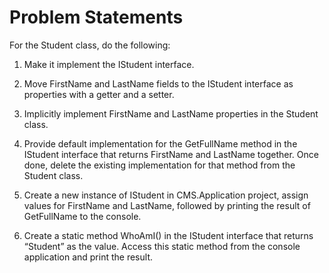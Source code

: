 # Problem Statements 
For the Student class, do the following: 
1. Make it implement the IStudent interface. 

2. Move FirstName and LastName fields to the IStudent interface as properties with a getter and a setter. 

3. Implicitly implement FirstName and LastName properties in the Student class. 

4. Provide default implementation for the GetFullName method in the IStudent interface that returns FirstName and LastName together. Once done, delete the existing implementation for that method from the Student class. 

5. Create a new instance of IStudent in CMS.Application project, assign values for FirstName and LastName, followed by printing the result of GetFullName to the console. 

6. Create a static method WhoAmI() in the IStudent interface that returns “Student” as the value. Access this static method from the console application and print the result.  
